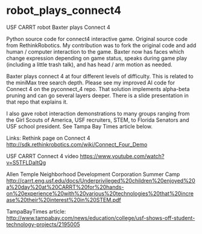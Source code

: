 # robot_plays_connect4
USF CARRT robot Baxter plays Connect 4

Python source code for connect4 interactive game. Original source code from RethinkRobotics. My contribution was to fork the original code and add human / computer interaction to the game. Baxter now has faces which change expression depending on game status, speaks during game play (including a little trash talk), and has head / arm motion as needed. 

Baxter plays connect 4 at four different levels of difficulty.  This is related to the miniMax tree search depth.  Please see my improved AI code for Connect 4 on the pyconnect_4 repo. That solution implements alpha-beta pruning and can go several layers deeper.  There is a slide presentation in that repo that explains it. 

I also gave robot interaction demonstrations to many groups ranging from the Girl Scouts of America, USF recruiters, STEM, to Florida Senators and USF school president. See Tampa Bay Times article below. 

Links:
Rethink page on Connect 4
http://sdk.rethinkrobotics.com/wiki/Connect_Four_Demo

USF CARRT Connect 4 video
https://www.youtube.com/watch?v=S5TFLDaItQg

Allen Temple Neighborhood Development Corporation Summer Camp
http://carrt.eng.usf.edu/docs/Underprivileged%20children%20enjoyed%20a%20day%20at%20CARRT%20for%20hands-on%20experience%20with%20various%20technologies%20that%20increase%20their%20interest%20in%20STEM.pdf

TampaBayTimes article:
http://www.tampabay.com/news/education/college/usf-shows-off-student-technology-projects/2195005